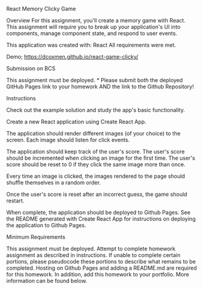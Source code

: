 React Memory Clicky Game

Overview
For this assignment, you'll create a memory game with React. This assignment will require you to break up your application's UI into components, manage component state, and respond to user events.

This application was created with:
React
All requirements were met.

Demo;
https://dcoxmen.github.io/react-game-clicky/

Submission on BCS

This assignment must be deployed. \* Please submit both the deployed GitHub Pages link to your homework AND the link to the Github Repository!

Instructions

Check out the example solution and study the app's basic functionality.

Create a new React application using Create React App.

The application should render different images (of your choice) to the screen. Each image should listen for click events.

The application should keep track of the user's score. The user's score should be incremented when clicking an image for the first time. The user's score should be reset to 0 if they click the same image more than once.

Every time an image is clicked, the images rendered to the page should shuffle themselves in a random order.

Once the user's score is reset after an incorrect guess, the game should restart.

When complete, the application should be deployed to Github Pages. See the README generated with Create React App for instructions on deploying the application to Github Pages.

Minimum Requirements

This assignment must be deployed. Attempt to complete homework assignment as described in instructions. If unable to complete certain portions, please pseudocode these portions to describe what remains to be completed. Hosting on Github Pages and adding a README.md are required for this homework. In addition, add this homework to your portfolio. More information can be found below.
